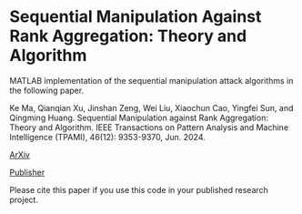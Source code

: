 # Sequential Manipulation Against Rank Aggregation: Theory and Algorithm 
MATLAB implementation of the sequential manipulation attack algorithms in the following paper.

Ke Ma, Qianqian Xu, Jinshan Zeng, Wei Liu, Xiaochun Cao, Yingfei Sun, and Qingming Huang. Sequential Manipulation against Rank Aggregation: Theory and Algorithm. IEEE Transactions on Pattern Analysis and Machine Intelligence (TPAMI), 46(12): 9353-9370, Jun. 2024. 

[ArXiv](https://arxiv.org/html/2407.01916)

[Publisher](https://ieeexplore.ieee.org/document/10564181)

Please cite this paper if you use this code in your published research project.
